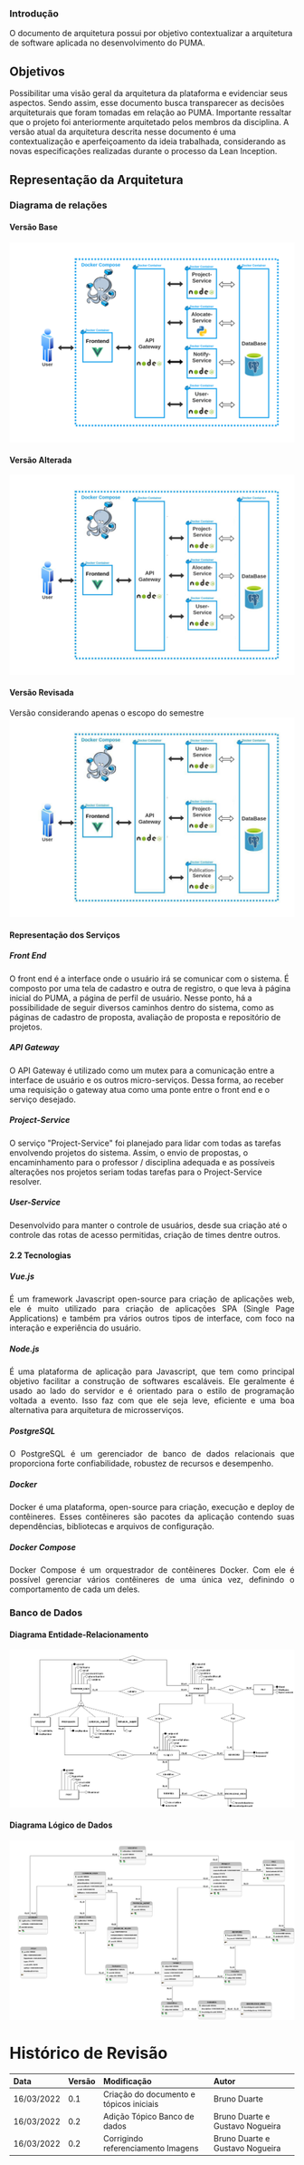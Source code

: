 ### Introdução
O documento de arquitetura possui por objetivo contextualizar a arquitetura de software aplicada no desenvolvimento do PUMA. 

## Objetivos
Possibilitar uma visão geral da arquitetura da plataforma e evidenciar seus aspectos. Sendo assim, esse documento busca transparecer as decisões arquiteturais que foram tomadas em relação ao PUMA.
Importante ressaltar que o projeto foi anteriormente arquitetado pelos membros da disciplina. A versão atual da arquitetura descrita nesse documento é uma contextualização e aperfeiçoamento da ideia trabalhada, considerando as novas especificações realizadas durante o processo da Lean Inception.

## Representação da Arquitetura
### Diagrama de relações
#### Versão Base
![Versão Original](../assets/images/diagrama-de-relacoesv1.png)

#### Versão Alterada
![Versão Alterada](../assets/images/diagrama-de-relacoesv1.0.1.png)
#### Versão Revisada 
Versão considerando apenas o escopo do semestre
![Versão Atual](../assets/images/diagrama-de-relacoesv1.1.jpg)


#### Representação dos Serviços
##### Front End
<p>    O front end é a interface onde o usuário irá se comunicar com o sistema. É composto por uma tela de cadastro e outra de registro, o que leva à página inicial do PUMA, a página de perfil de usuário. Nesse ponto, há a possibilidade de seguir diversos caminhos dentro do sistema, como as páginas de cadastro de proposta, avaliação de proposta e repositório de projetos.
</p>


##### API Gateway
<p> O API Gateway é utilizado como um mutex para a comunicação entre a interface de usuário e os outros micro-serviços. Dessa forma, ao receber uma requisição o gateway atua como uma ponte entre o front end e o serviço desejado.
</p>

##### Project-Service
<p>    O serviço "Project-Service" foi planejado para lidar com todas as tarefas envolvendo projetos do sistema. Assim, o envio de propostas, o encaminhamento para o professor / disciplina adequada e as possíveis alterações nos projetos seriam todas tarefas para o Project-Service resolver.
</p>

##### User-Service
<p>    Desenvolvido para manter o controle de usuários, desde sua criação até o controle das rotas de acesso permitidas, criação de times dentre outros.
</p>


#### 2.2 Tecnologias
##### Vue.js 
<p  align="justify">    É um framework Javascript open-source para criação de aplicações web, ele é muito utilizado para criação de aplicações SPA (Single Page Applications) e também pra vários outros tipos de interface, com foco na interação e experiência do usuário.
</p>

##### Node.js
<p  align="justify">    É uma plataforma de aplicação para Javascript, que tem como principal objetivo facilitar a construção de softwares escaláveis. Ele geralmente é usado ao lado do servidor e é orientado para o estilo de programação voltada a evento. Isso faz com que ele seja leve, eficiente e uma boa alternativa para arquitetura de microsserviços.
</p>

##### PostgreSQL 
<p  align="justify">    O PostgreSQL é um gerenciador de banco de dados relacionais que proporciona forte confiabilidade, robustez de recursos e desempenho.
</p>

##### Docker
<p  align="justify">    Docker é uma plataforma, open-source para criação, execução e deploy de contêineres. Esses contêineres são pacotes da aplicação contendo suas dependências, bibliotecas e arquivos de configuração.
</p>

##### Docker Compose
<p  align="justify">    Docker Compose é um orquestrador de contêineres Docker. Com ele é possível gerenciar vários contêineres de uma única vez, definindo o comportamento de cada um deles.
</p>


### Banco de Dados
#### Diagrama Entidade-Relacionamento
![DER](../assets/images/DER.png)
#### Diagrama Lógico de Dados
![DLD](../assets/images/DLD.png)

# Histórico de Revisão

| Data | Versão | Modificação | Autor |
| :-- | :-- | :-- | :-- |
| 16/03/2022 | 0.1 | Criação do documento e tópicos iniciais| Bruno Duarte |
| 16/03/2022 | 0.2 | Adição Tópico Banco de dados| Bruno Duarte e Gustavo Nogueira|
| 16/03/2022 | 0.2 | Corrigindo referenciamento Imagens| Bruno Duarte e Gustavo Nogueira|


